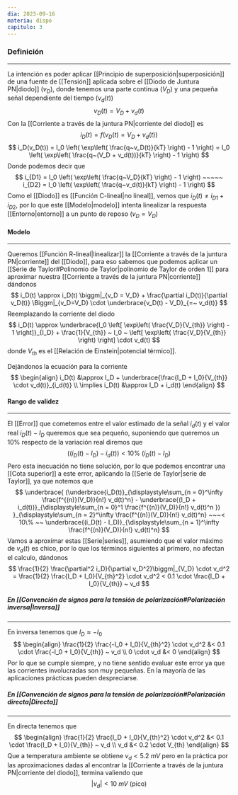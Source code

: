 ```yaml
---
dia: 2023-09-16
materia: dispo
capitulo: 3
---
```

### Definición
---
La intención es poder aplicar [[Principio de superposición|superposición]] de una fuente de [[Tensión]] aplicada sobre el [[Diodo de Juntura PN|diodo]] ($v_D$), donde tenemos una parte continua ($V_D$) y una pequeña señal dependiente del tiempo ($v_d(t)$) $$ v_D(t) = V_D + v_d(t) $$
Con la [[Corriente a través de la juntura PN|corriente del diodo]] es $$ i_D(t) = f(v_D(t) = V_D + v_d(t)) $$ $$ i_D(v_D(t)) = I_0 \left( \exp\left( \frac{q~v_D(t)}{kT} \right) - 1 \right) = I_0 \left( \exp\left( \frac{q~(V_D + v_d(t))}{kT} \right) - 1 \right) $$
Donde podemos decir que $$ i_{D1} = I_0 \left( \exp\left( \frac{q~V_D}{kT} \right) - 1 \right) ~~~~~ i_{D2} = I_0 \left( \exp\left( \frac{q~v_d(t)}{kT} \right) - 1 \right) $$
Como el [[Diodo]] es [[Función C-lineal|no lineal]], vemos que $i_D(t) \ne i_{D1} + i_{D2}$, por lo que este [[Modelo|modelo]] intenta linealizar la respuesta [[Entorno|entorno]] a un punto de reposo ($v_D = V_D$)

#### Modelo
---
Queremos [[Función R-lineal|linealizar]] la [[Corriente a través de la juntura PN|corriente]] del [[Diodo]], para eso sabemos que podemos aplicar un [[Serie de Taylor#Polinomio de Taylor|polinomio de Taylor de orden 1]] para aproximar nuestra [[Corriente a través de la juntura PN|corriente]] dándonos $$ i_D(t) \approx i_D(t) \biggm|_{v_D = V_D} + \frac{\partial i_D(t)}{\partial v_D(t)} \Biggm|_{v_D=V_D} \cdot \underbrace{v_D(t) - V_D}_{=~ v_d(t)} $$
Reemplazando la corriente del diodo $$ i_D(t) \approx \underbrace{I_0 \left[ \exp\left( \frac{V_D}{V_{th}} \right) - 1 \right]}_{I_D} + \frac{1}{V_{th}} ~ I_0 ~ \left[ \exp\left( \frac{V_D}{V_{th}} \right) \right] \cdot v_d(t) $$ donde $V_{th}$ es el [[Relación de Einstein|potencial térmico]].

Dejándonos la ecuación para la corriente $$ \begin{align} 
	i_D(t) &\approx I_D + \underbrace{\frac{I_D + I_0}{V_{th}} \cdot v_d(t)}_{i_d(t)} \\
	\implies i_D(t) &\approx I_D + i_d(t)
\end{align} $$
#### Rango de validez
---
El [[Error]] que cometemos entre el valor estimado de la señal $i_d(t)$ y el valor real $i_D(t) - I_D$ queremos que sea pequeño, suponiendo que queremos un $10\%$  respecto de la variación real diremos que $$ ((i_D(t) - I_D) - i_d(t)) < 10\% ~ (i_D(t) - I_D) $$
Pero esta inecuación no tiene solución, por lo que podemos encontrar una [[Cota superior]] a este error, aplicando la [[Serie de Taylor|serie de Taylor]], ya que notemos que $$ \underbrace{
	(\underbrace{i_D(t)}_{\displaystyle\sum_{n = 0}^\infty \frac{f^{(n)}(V_D)}{n!} v_d(t)^n} - 
	\underbrace{(I_D + i_d(t))}_{\displaystyle\sum_{n = 0}^1 \frac{f^{(n)}(V_D)}{n!} v_d(t)^n })
	}_{\displaystyle\sum_{n = 2}^\infty \frac{f^{(n)}(V_D)}{n!} v_d(t)^n}
	~~~< 10\% ~~ \underbrace{(i_D(t) - I_D)}_{\displaystyle\sum_{n = 1}^\infty \frac{f^{(n)}(V_D)}{n!} v_d(t)^n} $$
Vamos a aproximar estas [[Serie|series]], asumiendo que el valor máximo de $v_d(t)$ es chico, por lo que los términos siguientes al primero, no afectan el calculo, dándonos $$ \frac{1}{2} \frac{\partial^2 i_D}{\partial v_D^2}\biggm|_{V_D} \cdot v_d^2 = \frac{1}{2} \frac{I_D + I_0}{V_{th}^2} \cdot v_d^2 < 0.1 \cdot \frac{I_D + I_0}{V_{th}} ~ v_d $$
##### En [[Convención de signos para la tensión de polarización#Polarización inversa|Inversa]]
---
En inversa tenemos que $I_D \approx - I_0$ $$ \begin{align} 
	\frac{1}{2} \frac{-I_0 + I_0}{V_{th}^2} \cdot v_d^2 &< 0.1 \cdot \frac{-I_0 + I_0}{V_{th}} ~ v_d \\
	0 \cdot v_d &< 0
\end{align} $$
Por lo que se cumple siempre, y no tiene sentido evaluar este error ya que las corrientes involucradas son muy pequeñas. En la mayoría de las aplicaciones prácticas pueden despreciarse.

##### En [[Convención de signos para la tensión de polarización#Polarización directa|Directa]]
---
En directa tenemos que $$ \begin{align} 
	\frac{1}{2} \frac{I_D + I_0}{V_{th}^2} \cdot v_d^2 &< 0.1 \cdot \frac{I_D + I_0}{V_{th}} ~ v_d \\
	v_d &< 0.2 \cdot V_{th}
\end{align} $$
Que a temperatura ambiente se obtiene $v_d < 5.2 ~mV$ pero en la práctica por las aproximaciones dadas al encontrar la [[Corriente a través de la juntura PN|corriente del diodo]], termina valiendo que $$ |v_d| < 10 ~mV ~ \text{(pico)} $$